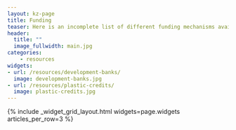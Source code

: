 ```yaml
---
layout: kz-page
title: Funding
teaser: Here is an incomplete list of different funding mechanisms available for improving waste management systems. The mechanisms are listed in random order and many are still missing. The goal is to list as many funding mechanisms as possible, even if we don't endorse some of them.
header:
  title: ""
  image_fullwidth: main.jpg
categories:
    - resources
widgets:
- url: /resources/development-banks/
  image: development-banks.jpg
- url: /resources/plastic-credits/
  image: plastic-credits.jpg
---
```


{% include _widget_grid_layout.html widgets=page.widgets articles_per_row=3 %}
